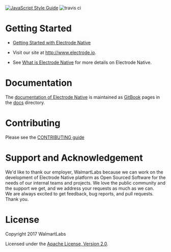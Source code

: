 [![JavaScript Style Guide](https://img.shields.io/badge/code_style-standard-brightgreen.svg)](https://standardjs.com)
![travis ci](https://travis-ci.org/electrode-io/electrode-native.svg?branch=master)

# Getting Started

-   [Getting Started with Electrode Native]

-   Visit our site at <http://www.electrode.io>.

-   See [What is Electrode Native] for more details on Electrode Native.

# Documentation

The [documentation of Electrode Native] is maintained as [GitBook] pages in the [docs](/docs) directory.  

# Contributing

Please see the [CONTRIBUTING guide](docs/overview/contributing.md)

# Support and Acknowledgement

We'd like to thank our employer, WalmartLabs because we can work on the development of Electrode Native platform as Open Sourced Software for the needs of our internal teams and projects. 
We love the public community and the support we get, and we address your requests as much as we can.  
We are always excited to get feedback, bug reports, and pull requests.  
Thank you.

# License

Copyright 2017 WalmartLabs

Licensed under the [Apache License, Version 2.0].

[documentation of electrode native]: https://electrode.gitbooks.io/electrode-native/

[Getting Started with Electrode Native]: https://electrode.gitbooks.io/electrode-native/content/getting-started/getting-started.html

[apache license, version 2.0]: https://www.apache.org/licenses/LICENSE-2.0

[gitbook]: https://www.gitbook.com/

[what is electrode native]: https://electrode.gitbooks.io/electrode-native/overview/what-is-ern.html
